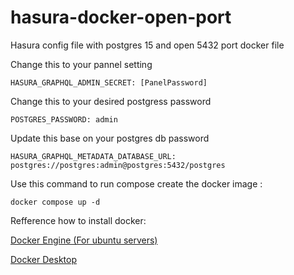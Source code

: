 # hasura-docker-open-port
Hasura config file with postgres 15 and open 5432 port docker file

Change this to your pannel setting

```HASURA_GRAPHQL_ADMIN_SECRET: [PanelPassword]```

Change this to your desired postgress password

```POSTGRES_PASSWORD: admin```

Update this base on your postgres db password

```HASURA_GRAPHQL_METADATA_DATABASE_URL: postgres://postgres:admin@postgres:5432/postgres```


Use this command to run compose create the docker image :

 ```docker compose up -d```
 
 
 Refference how to install docker:
 
 [Docker Engine (For ubuntu servers)](https://docs.docker.com/engine/install/ubuntu/#install-using-the-repository)

[Docker Desktop](https://docs.docker.com/desktop/)
